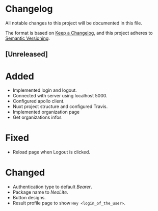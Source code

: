 # Changelog
All notable changes to this project will be documented in this file.

The format is based on [Keep a Changelog](https://keepachangelog.com/en/1.0.0/),
and this project adheres to [Semantic Versioning](https://semver.org/spec/v2.0.0.html).

## [Unreleased]

# Added

- Implemented login and logout.
- Connected with server using localhost 5000.
- Configured apollo client.
- Nuxt project structure and configured Travis.
- Implemented organization page
- Get organizations infos

# Fixed

- Reload page when Logout is clicked.

# Changed

- Authentication type to default *Bearer*.
- Package name to *NeoLite*.
- Button designs.
- Result profile page to show `Hey <login_of_the_user>`.
